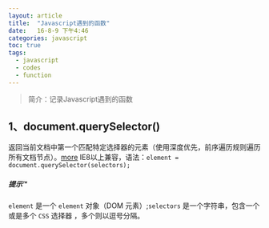 ```yaml
---
layout: article
title:  "Javascript遇到的函数"
date:   16-8-9 下午4:46
categories: javascript
toc: true
tags:
  - javascript
  - codes
  - function
---
```


>简介：记录Javascript遇到的函数

## 1、document.querySelector()
返回当前文档中第一个匹配特定选择器的元素（使用深度优先，前序遍历规则遍历所有文档节点）。[more](https://developer.mozilla.org/zh-CN/docs/Web/API/Document/querySelector#Browser_Compatibility)
IE8以上兼容，语法：`element = document.querySelector(selectors);`

<div class="note info">
  <h5>提示™</h5>
  <p>
    <code>element</code> 是一个 <code>element</code> 对象（DOM 元素）;<code>selectors</code> 是一个字符串，包含一个或是多个 <code>CSS</code> 选择器 ，多个则以逗号分隔。
  </p>
</div>